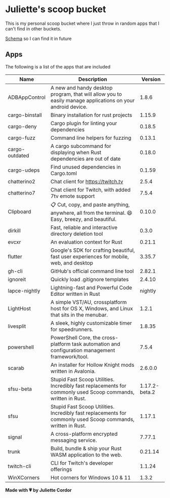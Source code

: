 # Juliette's scoop bucket

This is my personal scoop bucket where I just throw in random apps that I can't find in other buckets.

[Schema](https://raw.githubusercontent.com/ScoopInstaller/Scoop/master/schema.json) so I can find it in future

## Apps

The following is a list of the apps that are included

| Name       | Description       | Version       |
| ---------- | ----------------- | ------------- |
|ADBAppControl|A new and handy desktop program, that will allow you to easily manage applications on your android device.|1.8.6|
|cargo-binstall|Binary installation for rust projects|1.15.9|
|cargo-deny|Cargo plugin for linting your dependencies|0.18.5|
|cargo-fuzz|Command line helpers for fuzzing|0.13.1|
|cargo-outdated|A cargo subcommand for displaying when Rust dependencies are out of date|0.18.0|
|cargo-udeps|Find unused dependencies in Cargo.toml|0.1.59|
|chatterino2|Chat client for https://twitch.tv |2.5.4|
|chatterino7|Chat client for Twitch, with added 7tv emote support|7.5.4|
|Clipboard|📋 Cut, copy, and paste anything, anywhere, all from the terminal. 😄 Easy, breezy, and beautiful.|0.10.0|
|dirkill|Fast, reliable and interactive directory deletion tool|0.3.0|
|evcxr|An evaluation context for Rust|0.21.1|
|flutter|Google's SDK for crafting beautiful, fast user experiences for mobile, web, and desktop|3.35.7|
|gh-cli|GitHub's official command line tool|2.82.1|
|ignoreit|Quickly load .gitignore templates|2.4.10|
|lapce-nightly|Lightning-fast and Powerful Code Editor written in Rust|nightly|
|LightHost|A simple VST/AU, crossplatform host for OS X, Windows, and Linux that sits in the menubar.|1.2.1|
|livesplit|A sleek, highly customizable timer for speedrunners.|1.8.35|
|powershell|PowerShell Core, the cross-platform task automation and configuration management framework/tool.|7.5.4|
|scarab|An installer for Hollow Knight mods written in Avalonia.|2.6.0.0|
|sfsu-beta|Stupid Fast Scoop Utilities. Incredibly fast replacements for commonly used Scoop commands, written in Rust.|1.17.2-beta.2|
|sfsu|Stupid Fast Scoop Utilities. Incredibly fast replacements for commonly used Scoop commands, written in Rust.|1.17.1|
|signal|A cross-platform encrypted messaging service.|7.77.1|
|trunk|Build, bundle & ship your Rust WASM application to the web. |0.21.14|
|twitch-cli|CLI for Twitch's developer offerings|1.1.24|
|WinXCorners|Hot corners for Windows 10 & 11|1.3.2|


**Made with 💗 by Juliette Cordor**
